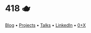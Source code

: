 # 418 🫖

[Blog](https://bespoyasov.me/blog/) • [Projects](https://bespoyasov.me/projects/) • [Talks](https://bespoyasov.me/talks/) • [LinkedIn](https://www.linkedin.com/in/bespoyasov/) • [0+X](https://0x.se/experts/alexander-bespoyasov)
